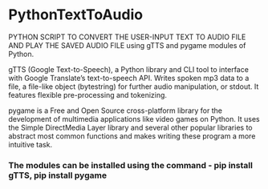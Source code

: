 # PythonTextToAudio
PYTHON SCRIPT TO CONVERT THE USER-INPUT TEXT TO AUDIO FILE AND PLAY THE SAVED AUDIO FILE using gTTS and pygame modules of Python.

gTTS (Google Text-to-Speech), a Python library and CLI tool to interface with Google Translate’s text-to-speech API. Writes spoken mp3 data to a file, a file-like object (bytestring) for further audio manipulation, or stdout. It features flexible pre-processing and tokenizing.

pygame is a Free and Open Source cross-platform library for the development of multimedia applications like video games on Python. It uses the Simple DirectMedia Layer library and several other popular libraries to abstract most common functions and makes writing these program a more intuitive task.

### The modules can be installed using the command - pip install gTTS, pip install pygame
